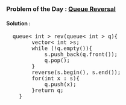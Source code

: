 ### Problem of the Day : [Queue Reversal](https://practice.geeksforgeeks.org/problems/queue-reversal/1)

#### Solution :
<pre>
  queue< int > rev(queue< int > q){
        vector< int >s;
        while (!q.empty()){
            s.push_back(q.front());
            q.pop();
        }    
        reverse(s.begin(), s.end());
        for(int x : s){
            q.push(x);
        }return q;
    }
</pre>
